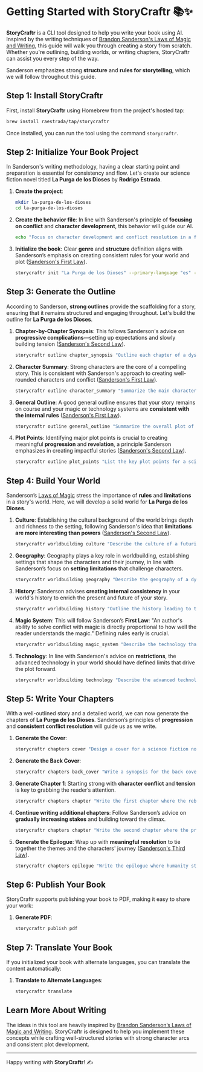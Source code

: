 # Getting Started with StoryCraftr 📚✨

**StoryCraftr** is a CLI tool designed to help you write your book using AI. Inspired by the writing techniques of [Brandon Sanderson's Laws of Magic and Writing](https://www.brandonsanderson.com/pages/writing-advice), this guide will walk you through creating a story from scratch. Whether you're outlining, building worlds, or writing chapters, StoryCraftr can assist you every step of the way.

Sanderson emphasizes strong **structure** and **rules for storytelling**, which we will follow throughout this guide. 

## Step 1: Install StoryCraftr

First, install **StoryCraftr** using Homebrew from the project's hosted tap:

```bash
brew install raestrada/tap/storycraftr
```

Once installed, you can run the tool using the command `storycraftr`.

## Step 2: Initialize Your Book Project

In Sanderson's writing methodology, having a clear starting point and preparation is essential for consistency and flow. Let's create our science fiction novel titled **La Purga de los Dioses** by **Rodrigo Estrada**.

1. **Create the project**:  
    ```bash
    mkdir la-purga-de-los-dioses
    cd la-purga-de-los-dioses
    ```

2. **Create the behavior file**: In line with Sanderson's principle of **focusing on conflict** and **character development**, this behavior will guide our AI.  
    ```bash
    echo "Focus on character development and conflict resolution in a futuristic society." > behaviors/default.txt
    ```

3. **Initialize the book**: Clear **genre** and **structure** definition aligns with Sanderson’s emphasis on creating consistent rules for your world and plot ([Sanderson's First Law](https://www.brandonsanderson.com/sandersons-first-law/)).  
    ```bash
    storycraftr init "La Purga de los Dioses" --primary-language "es" --alternate-languages "en" --author "Rodrigo Estrada" --genre "science fiction" --behavior "default.txt"
    ```

## Step 3: Generate the Outline

According to Sanderson, **strong outlines** provide the scaffolding for a story, ensuring that it remains structured and engaging throughout. Let's build the outline for **La Purga de los Dioses**.

1. **Chapter-by-Chapter Synopsis**: This follows Sanderson's advice on **progressive complications**—setting up expectations and slowly building tension ([Sanderson's Second Law](https://www.brandonsanderson.com/sandersons-second-law/)).  
    ```bash
    storycraftr outline chapter_synopsis "Outline each chapter of a dystopian society where gods are purged from human memory." es
    ```

2. **Character Summary**: Strong characters are the core of a compelling story. This is consistent with Sanderson's approach to creating well-rounded characters and conflict ([Sanderson's First Law](https://www.brandonsanderson.com/sandersons-first-law/)).  
    ```bash
    storycraftr outline character_summary "Summarize the main characters of a story where humanity rebels against divine control." es
    ```

3. **General Outline**: A good general outline ensures that your story remains on course and your magic or technology systems are **consistent with the internal rules** ([Sanderson's First Law](https://www.brandonsanderson.com/sandersons-first-law/)).  
    ```bash
    storycraftr outline general_outline "Summarize the overall plot of a science fiction where gods no longer rule humanity." es
    ```

4. **Plot Points**: Identifying major plot points is crucial to creating meaningful **progression** and **revelation**, a principle Sanderson emphasizes in creating impactful stories ([Sanderson's Second Law](https://www.brandonsanderson.com/sandersons-second-law/)).  
    ```bash
    storycraftr outline plot_points "List the key plot points for a sci-fi rebellion against the gods." es
    ```

## Step 4: Build Your World

Sanderson’s [Laws of Magic](https://www.brandonsanderson.com/sandersons-first-law/) stress the importance of **rules** and **limitations** in a story's world. Here, we will develop a solid world for **La Purga de los Dioses**.

1. **Culture**: Establishing the cultural background of the world brings depth and richness to the setting, following Sanderson's idea that **limitations are more interesting than powers** ([Sanderson's Second Law](https://www.brandonsanderson.com/sandersons-second-law/)).  
    ```bash
    storycraftr worldbuilding culture "Describe the culture of a futuristic world where religion and faith have been outlawed." es
    ```

2. **Geography**: Geography plays a key role in worldbuilding, establishing settings that shape the characters and their journey, in line with Sanderson’s focus on **setting limitations** that challenge characters.  
    ```bash
    storycraftr worldbuilding geography "Describe the geography of a dystopian city controlled by technology after the fall of the gods." es
    ```

3. **History**: Sanderson advises **creating internal consistency** in your world's history to enrich the present and future of your story.  
    ```bash
    storycraftr worldbuilding history "Outline the history leading to the rebellion against the gods." es
    ```

4. **Magic System**: This will follow Sanderson’s **First Law**: "An author's ability to solve conflict with magic is directly proportional to how well the reader understands the magic." Defining rules early is crucial.  
    ```bash
    storycraftr worldbuilding magic_system "Describe the technology that replaced divine powers in the society." es
    ```

5. **Technology**: In line with Sanderson's advice on **restrictions**, the advanced technology in your world should have defined limits that drive the plot forward.  
    ```bash
    storycraftr worldbuilding technology "Describe the advanced technology that shapes everyday life in a post-divine world." es
    ```

## Step 5: Write Your Chapters

With a well-outlined story and a detailed world, we can now generate the chapters of **La Purga de los Dioses**. Sanderson’s principles of **progression** and **consistent conflict resolution** will guide us as we write.

1. **Generate the Cover**:  
    ```bash
    storycraftr chapters cover "Design a cover for a science fiction novel about the fall of the gods." es
    ```

2. **Generate the Back Cover**:  
    ```bash
    storycraftr chapters back_cover "Write a synopsis for the back cover of a sci-fi story where gods no longer exist." es
    ```

3. **Generate Chapter 1**: Starting strong with **character conflict** and **tension** is key to grabbing the reader’s attention.  
    ```bash
    storycraftr chapters chapter "Write the first chapter where the rebellion against the gods begins." es 1
    ```

4. **Continue writing additional chapters**: Follow Sanderson’s advice on **gradually increasing stakes** and building toward the climax.  
    ```bash
    storycraftr chapters chapter "Write the second chapter where the protagonist learns about the secret of the gods." es 2
    ```

5. **Generate the Epilogue**: Wrap up with **meaningful resolution** to tie together the themes and the characters' journey ([Sanderson's Third Law](https://www.brandonsanderson.com/sandersons-third-law/)).  
    ```bash
    storycraftr chapters epilogue "Write the epilogue where humanity starts rebuilding after the fall of the gods." es
    ```

## Step 6: Publish Your Book

StoryCraftr supports publishing your book to PDF, making it easy to share your work:

1. **Generate PDF**:  
    ```bash
    storycraftr publish pdf
    ```

## Step 7: Translate Your Book

If you initialized your book with alternate languages, you can translate the content automatically:

1. **Translate to Alternate Languages**:  
    ```bash
    storycraftr translate
    ```

## Learn More About Writing

The ideas in this tool are heavily inspired by [Brandon Sanderson’s Laws of Magic and Writing](https://www.brandonsanderson.com/pages/writing-advice). StoryCraftr is designed to help you implement these concepts while crafting well-structured stories with strong character arcs and consistent plot development.

---

Happy writing with **StoryCraftr**! ✍️
